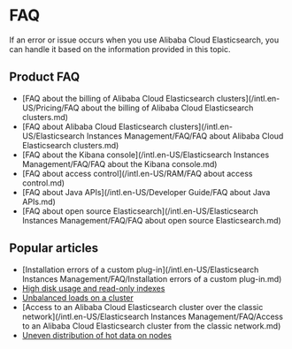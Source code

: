 # FAQ

If an error or issue occurs when you use Alibaba Cloud Elasticsearch, you can handle it based on the information provided in this topic.

## Product FAQ

-   [FAQ about the billing of Alibaba Cloud Elasticsearch clusters](/intl.en-US/Pricing/FAQ about the billing of Alibaba Cloud Elasticsearch clusters.md)
-   [FAQ about Alibaba Cloud Elasticsearch clusters](/intl.en-US/Elasticsearch Instances Management/FAQ/FAQ about Alibaba Cloud Elasticsearch clusters.md)
-   [FAQ about the Kibana console](/intl.en-US/Elasticsearch Instances Management/FAQ/FAQ about the Kibana console.md)
-   [FAQ about access control](/intl.en-US/RAM/FAQ about access control.md)
-   [FAQ about Java APIs](/intl.en-US/Developer Guide/FAQ about Java APIs.md)
-   [FAQ about open source Elasticsearch](/intl.en-US/Elasticsearch Instances Management/FAQ/FAQ about open source Elasticsearch.md)

## Popular articles

-   [Installation errors of a custom plug-in](/intl.en-US/Elasticsearch Instances Management/FAQ/Installation errors of a custom plug-in.md)
-   [High disk usage and read-only indexes]()
-   [Unbalanced loads on a cluster]()
-   [Access to an Alibaba Cloud Elasticsearch cluster over the classic network](/intl.en-US/Elasticsearch Instances Management/FAQ/Access to an Alibaba Cloud Elasticsearch cluster from the classic network.md)
-   [Uneven distribution of hot data on nodes]()

